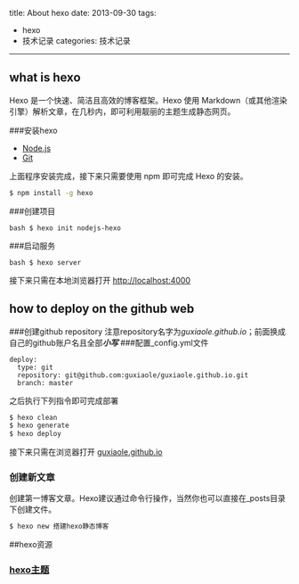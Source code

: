 title: About hexo
date: 2013-09-30
tags:
- hexo
- 技术记录
categories: 技术记录
---

## what is hexo
Hexo 是一个快速、简洁且高效的博客框架。Hexo 使用 Markdown（或其他渲染引擎）解析文章，在几秒内，即可利用靓丽的主题生成静态网页。

<!-- more -->

###安装hexo
* [Node.js](http://nodejs.org/)
* [Git](http://git-scm.com/)

上面程序安装完成，接下来只需要使用 npm 即可完成 Hexo 的安装。
``` bash
$ npm install -g hexo
```
###创建项目

	bash $ hexo init nodejs-hexo


###启动服务

	bash $ hexo server


接下来只需在本地浏览器打开 [http://localhost:4000](http://localhost:4000)

## how to deploy on the github web
###创建github repository
注意repository名字为*guxiaole.github.io*；前面换成自己的github账户名且全部***小写***
###配置_config.yml文件
```
deploy:
  type: git
  repository: git@github.com:guxiaole/guxiaole.github.io.git
  branch: master
```

之后执行下列指令即可完成部署

```bash
$ hexo clean
$ hexo generate
$ hexo deploy

```
接下来只需在浏览器打开 [guxiaole.github.io](guxiaole.github.io)

### 创建新文章
创建第一博客文章。Hexo建议通过命令行操作，当然你也可以直接在_posts目录下创建文件。

``` bash
$ hexo new 搭建hexo静态博客
``` 

##hexo资源
### [hexo主题](https://github.com/hexojs/hexo/wiki/Themes)
